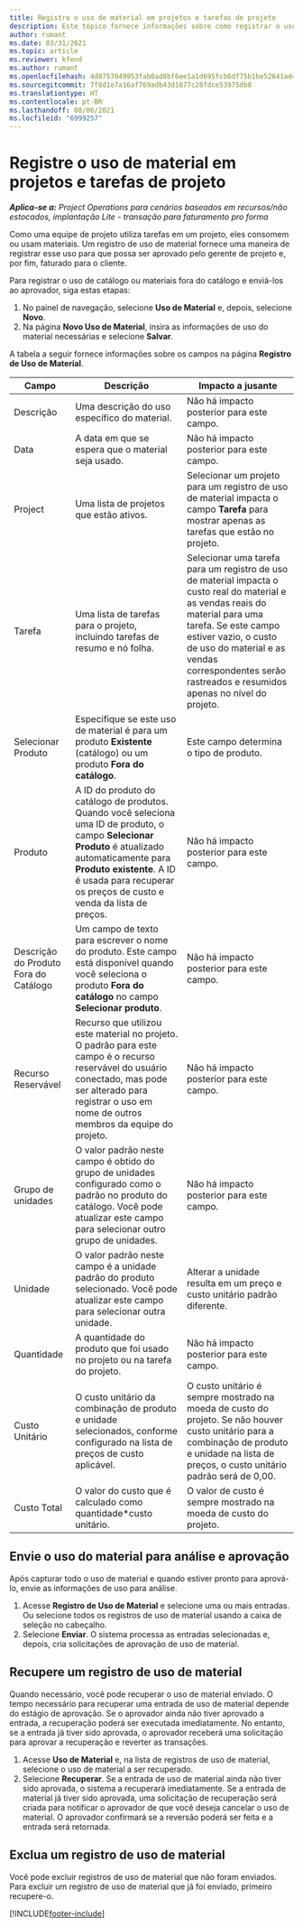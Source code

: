 ```yaml
---
title: Registre o uso de material em projetos e tarefas de projeto
description: Este tópico fornece informações sobre como registrar o uso de material em projetos e tarefas de projeto.
author: rumant
ms.date: 03/31/2021
ms.topic: article
ms.reviewer: kfend
ms.author: rumant
ms.openlocfilehash: 4d8757049953fab0ad8bf6ee1a1d695fcb6df75b1be52641ad4af3b3137d7a0a
ms.sourcegitcommit: 7f8d1e7a16af769adb43d1877c28fdce53975db8
ms.translationtype: HT
ms.contentlocale: pt-BR
ms.lasthandoff: 08/06/2021
ms.locfileid: "6999257"
---
```

# <a name="record-material-usage-on-projects-and-project-tasks"></a>Registre o uso de material em projetos e tarefas de projeto

_**Aplica-se a:** Project Operations para cenários baseados em recursos/não estocados, implantação Lite - transação para faturamento pro forma_

Como uma equipe de projeto utiliza tarefas em um projeto, eles consomem ou usam materiais. Um registro de uso de material fornece uma maneira de registrar esse uso para que possa ser aprovado pelo gerente de projeto e, por fim, faturado para o cliente. 

Para registrar o uso de catálogo ou materiais fora do catálogo e enviá-los ao aprovador, siga estas etapas: 

1. No painel de navegação, selecione **Uso de Material** e, depois, selecione **Novo**.
2. Na página **Novo Uso de Material**, insira as informações de uso do material necessárias e selecione **Salvar**.

A tabela a seguir fornece informações sobre os campos na página **Registro de Uso de Material**. 

| **Campo** | **Descrição** | **Impacto a jusante** |
| --- | --- | --- |
| Descrição | Uma descrição do uso específico do material. | Não há impacto posterior para este campo. |
| Data | A data em que se espera que o material seja usado. | Não há impacto posterior para este campo. |
| Project | Uma lista de projetos que estão ativos. | Selecionar um projeto para um registro de uso de material impacta o campo **Tarefa** para mostrar apenas as tarefas que estão no projeto. |
| Tarefa | Uma lista de tarefas para o projeto, incluindo tarefas de resumo e nó folha. | Selecionar uma tarefa para um registro de uso de material impacta o custo real do material e as vendas reais do material para uma tarefa. Se este campo estiver vazio, o custo de uso do material e as vendas correspondentes serão rastreados e resumidos apenas no nível do projeto. |
| Selecionar Produto | Especifique se este uso de material é para um produto **Existente** (catálogo) ou um produto **Fora do catálogo**. | Este campo determina o tipo de produto. |
| Produto | A ID do produto do catálogo de produtos. Quando você seleciona uma ID de produto, o campo **Selecionar Produto** é atualizado automaticamente para **Produto existente**. A ID é usada para recuperar os preços de custo e venda da lista de preços. | Não há impacto posterior para este campo. |
| Descrição do Produto Fora do Catálogo | Um campo de texto para escrever o nome do produto. Este campo está disponível quando você seleciona o produto **Fora do catálogo** no campo **Selecionar produto**.| Não há impacto posterior para este campo. |
| Recurso Reservável| Recurso que utilizou este material no projeto. O padrão para este campo é o recurso reservável do usuário conectado, mas pode ser alterado para registrar o uso em nome de outros membros da equipe do projeto. | Não há impacto posterior para este campo. |
| Grupo de unidades | O valor padrão neste campo é obtido do grupo de unidades configurado como o padrão no produto do catálogo. Você pode atualizar este campo para selecionar outro grupo de unidades. | Não há impacto posterior para este campo. |
| Unidade | O valor padrão neste campo é a unidade padrão do produto selecionado. Você pode atualizar este campo para selecionar outra unidade. | Alterar a unidade resulta em um preço e custo unitário padrão diferente. |
| Quantidade | A quantidade do produto que foi usado no projeto ou na tarefa do projeto. | Não há impacto posterior para este campo. |
| Custo Unitário | O custo unitário da combinação de produto e unidade selecionados, conforme configurado na lista de preços de custo aplicável. | O custo unitário é sempre mostrado na moeda de custo do projeto. Se não houver custo unitário para a combinação de produto e unidade na lista de preços, o custo unitário padrão será de 0,00. |
| Custo Total | O valor do custo que é calculado como quantidade\*custo unitário.| O valor de custo é sempre mostrado na moeda de custo do projeto. |


## <a name="submit-material-usage-for-review-and-approval"></a>Envie o uso do material para análise e aprovação 
Após capturar todo o uso de material e quando estiver pronto para aprová-lo, envie as informações de uso para análise.

1. Acesse **Registro de Uso de Material** e selecione uma ou mais entradas. Ou selecione todos os registros de uso de material usando a caixa de seleção no cabeçalho.
2. Selecione **Enviar**. O sistema processa as entradas selecionadas e, depois, cria solicitações de aprovação de uso de material.

## <a name="recall-a-material-usage-log"></a>Recupere um registro de uso de material

Quando necessário, você pode recuperar o uso de material enviado. O tempo necessário para recuperar uma entrada de uso de material depende do estágio de aprovação.  Se o aprovador ainda não tiver aprovado a entrada, a recuperação poderá ser executada imediatamente. No entanto, se a entrada já tiver sido aprovada, o aprovador receberá uma solicitação para aprovar a recuperação e reverter as transações.

1. Acesse **Uso de Material** e, na lista de registros de uso de material, selecione o uso de material a ser recuperado.
2. Selecione **Recuperar**. Se a entrada de uso de material ainda não tiver sido aprovada, o sistema a recuperará imediatamente. Se a entrada de material já tiver sido aprovada, uma solicitação de recuperação será criada para notificar o aprovador de que você deseja cancelar o uso de material. O aprovador confirmará se a reversão poderá ser feita e a entrada será retornada.

## <a name="delete-a-material-usage-log"></a>Exclua um registro de uso de material

Você pode excluir registros de uso de material que não foram enviados. Para excluir um registro de uso de material que já foi enviado, primeiro recupere-o.



[!INCLUDE[footer-include](../includes/footer-banner.md)]

